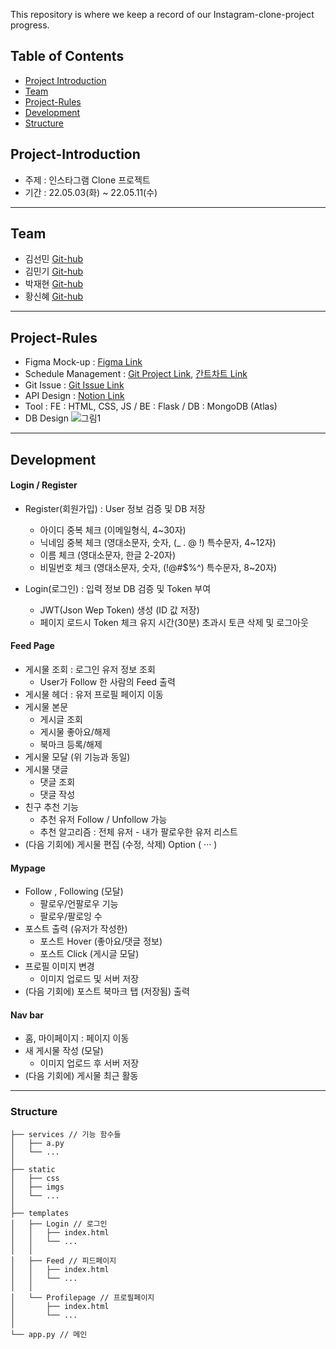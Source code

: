 This repository is where we keep a record of our Instagram-clone-project progress.

## Table of Contents
- [Project Introduction](#Project-Introduction)
- [Team](#Team)
- [Project-Rules](#Project-Rules)
- [Development](#Development)
- [Structure](#Structure)

## Project-Introduction
- 주제 : 인스타그램 Clone 프로젝트
- 기간 : 22.05.03(화) ~ 22.05.11(수)

<hr>

## Team
- 김선민 [Git-hub](https://github.com/SeonminKim1)
- 김민기 [Git-hub](https://github.com/kmingky)
- 박재현 [Git-hub](https://github.com/Aeius)
- 황신혜 [Git-hub](https://github.com/hwanghye00)

<hr>

## Project-Rules
- Figma Mock-up : [Figma Link](https://www.figma.com/file/mAAgNkm5xXXMtmUD3qGpyA/7%EC%A1%B0-%EC%9D%B8%EC%8A%A4%ED%83%80%EA%B7%B8%EB%9E%A8-%ED%94%84%EB%A1%9C%EC%A0%9D%ED%8A%B8)
- Schedule Management : [Git Project Link](https://github.com/SeonminKim1/7Instagram/projects/1), [간트차트 Link](https://docs.google.com/spreadsheets/d/1_1Sx46dnKnI8_DLJQzAASMSr7u525RFjm2Iat0beU14/edit#gid=1115838130)
- Git Issue : [Git Issue Link](https://github.com/SeonminKim1/7Instagram/issues)
- API Design : [Notion Link](https://www.notion.so/c1bcd82a87284af2a31417eb05f91bbe?v=af9524e1b4424fc1ab878849998a052d)
- Tool : FE : HTML, CSS, JS / BE : Flask / DB : MongoDB (Atlas)
- DB Design
![그림1](https://user-images.githubusercontent.com/33525798/168956345-cc4e7a7d-1198-481e-85f4-68dbaea2f721.png)

<hr>

## Development
#### Login / Register
- Register(회원가입) : User 정보 검증 및 DB 저장
  - 아이디 중복 체크 (이메일형식, 4~30자)
  - 닉네임 중복 체크 (영대소문자, 숫자, (_ . @ !) 특수문자, 4~12자)
  - 이름 체크 (영대소문자, 한글 2-20자)
  - 비밀번호 체크 (영대소문자, 숫자, (!@#$%^) 특수문자, 8~20자)

- Login(로그인) : 입력 정보 DB 검증 및 Token 부여
  - JWT(Json Wep Token) 생성 (ID 값 저장)
  - 페이지 로드시 Token 체크 유지 시간(30분) 초과시 토큰 삭제 및 로그아웃
 
#### Feed Page
- 게시물 조회 : 로그인 유저 정보 조회
  - User가 Follow 한 사람의 Feed 출력
- 게시물 헤더 : 유저 프로필 페이지 이동
- 게시물 본문
  - 게시글 조회
  - 게시물 좋아요/해제 
  - 북마크 등록/해제
- 게시물 모달 (위 기능과 동일)
- 게시물 댓글
  - 댓글 조회
  - 댓글 작성
- 친구 추천 기능
  - 추천 유저 Follow / Unfollow 가능
  - 추천 알고리즘 : 전체 유저 - 내가 팔로우한 유저 리스트
- (다음 기회에) 게시물 편집 (수정, 삭제) Option ( ··· )
 
#### Mypage
- Follow , Following (모달)
  - 팔로우/언팔로우 기능
  - 팔로우/팔로잉 수
- 포스트 출력 (유저가 작성한)
  - 포스트 Hover (좋아요/댓글 정보)
  - 포스트 Click (게시글 모달)
- 프로필 이미지 변경
  - 이미지 업로드 및 서버 저장
- (다음 기회에) 포스트 북마크 탭 (저장됨) 출력

#### Nav bar
- 홈, 마이페이지 : 페이지 이동
- 새 게시물 작성 (모달)
  - 이미지 업로드 후 서버 저장
- (다음 기회에) 게시물 최근 활동
 
<hr>

### Structure
```
├── services // 기능 함수들
│   ├── a.py
│   └── ...
│
├── static 
│   ├── css
│   ├── imgs
│   └── ...
│
├── templates 
│   ├── Login // 로그인
│   │   ├── index.html
│   │   └── ...
│   │
│   ├── Feed // 피드페이지
│   │   ├── index.html
│   │   └── ...
│   │
│   └── Profilepage // 프로필페이지
│       ├── index.html
│       └── ...
│
└── app.py // 메인
``` 
